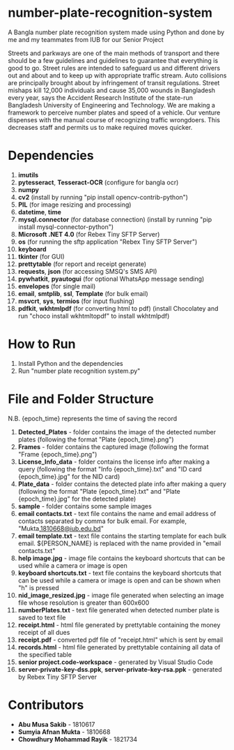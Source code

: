 # number-plate-recognition-system
A Bangla number plate recognition system made using Python and done by me and my teammates from IUB for our Senior Project

Streets and parkways are one of the main methods of transport and there should be a few guidelines and guidelines to guarantee that everything is good to go. Street rules are intended to safeguard us and different drivers out and about and to keep up with appropriate traffic stream. Auto collisions are principally brought about by infringement of transit regulations. Street mishaps kill 12,000 individuals and cause 35,000 wounds in Bangladesh every year, says the Accident Research Institute of the state-run Bangladesh University of Engineering and Technology. We are making a framework to perceive number plates and speed of a vehicle. Our venture dispenses with the manual course of recognizing traffic wrongdoers. This decreases staff and permits us to make required moves quicker.

# Dependencies
1. **imutils**
2. **pytesseract**, **Tesseract-OCR** (configure for bangla ocr)
3. **numpy**
4. **cv2** (install by running "pip install opencv-contrib-python")
5. **PIL** (for image resizing and processing)
6. **datetime**, **time**
7. **mysql.connector** (for database connection) (install by running "pip install mysql-connector-python")
8. **Microsoft .NET 4.0** (for Rebex Tiny SFTP Server)
9. **os** (for running the sftp application "Rebex Tiny SFTP Server")
10. **keyboard**
11. **tkinter** (for GUI)
12. **prettytable** (for report and receipt generate)
13. **requests**, **json** (for accessing SMSQ's SMS API)
14. **pywhatkit**, **pyautogui** (for optional WhatsApp message sending)
15. **envelopes** (for single mail)
16. **email**, **smtplib**, **ssl**, **Template** (for bulk email)
17. **msvcrt**, **sys**, **termios** (for input flushing)
18. **pdfkit**, **wkhtmlpdf** (for converting html to pdf) (install Chocolatey and run "choco install wkhtmltopdf" to install wkhtmlpdf)

# How to Run
1. Install Python and the dependencies
2. Run "number plate recognition system.py"

# File and Folder Structure
N.B. {epoch_time} represents the time of saving the record
1. **Detected_Plates** - folder contains the image of the detected number plates (following the format "Plate {epoch_time}.png")
2. **Frames** - folder contains the captured image (following the format "Frame {epoch_time}.png")
3. **License_Info_data** - folder contains the license info after making a query (following the format "Info {epoch_time}.txt" and "ID card {epoch_time}.jpg" for the NID card)
4. **Plate_data** - folder contains the detected plate info after making a query (following the format "Plate {epoch_time}.txt" and "Plate {epoch_time}.jpg" for the detected plate)
5. **sample** - folder contains some sample images
6. **email contacts.txt** - text file contains the name and email address of contacts separated by comma for bulk email. For example, "Mukta,1810668@iub.edu.bd"
7. **email template.txt** - text file contains the starting template for each bulk email. ${PERSON_NAME} is replaced with the name provided in "email contacts.txt"
8. **help image.jpg** - image file contains the keyboard shortcuts that can be used while a camera or image is open
9. **keyboard shortcuts.txt** - text file contains the keyboard shortcuts that can be used while a camera or image is open and can be shown when "h" is pressed
10. **nid_image_resized.jpg** - image file generated when selecting an image file whose resolution is greater than 600x600
11. **numberPlates.txt** - text file generated when detected number plate is saved to text file
12. **receipt.html** - html file generated by prettytable containing the money receipt of all dues
13. **receipt.pdf** - converted pdf file of "receipt.html" which is sent by email
14. **records.html** - html file generated by prettytable containing all data of the specified table
15. **senior project.code-workspace** - generated by Visual Studio Code
16. **server-private-key-dss.ppk**, **server-private-key-rsa.ppk** - generated by Rebex Tiny SFTP Server

# Contributors
* **Abu Musa Sakib** - 1810617
* **Sumyia Afnan Mukta** - 1810668
* **Chowdhury Mohammad Rayik** - 1821734